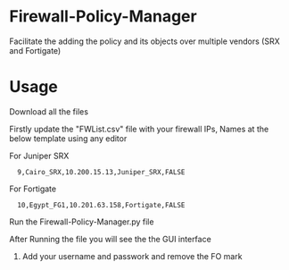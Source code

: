 # Firewall-Policy-Manager
Facilitate the adding the policy and its objects over multiple vendors (SRX and Fortigate) 


# Usage
 
 Download all the files
 
 Firstly update the "FWList.csv" file with your firewall IPs, Names at the below template using any editor
 
   For Juniper SRX
 
      9,Cairo_SRX,10.200.15.13,Juniper_SRX,FALSE
 
   For Fortigate
 
      10,Egypt_FG1,10.201.63.158,Fortigate,FALSE


Run the Firewall-Policy-Manager.py file


After Running the file you will see the the GUI interface

  1. Add your username and passwork and remove the FO mark
